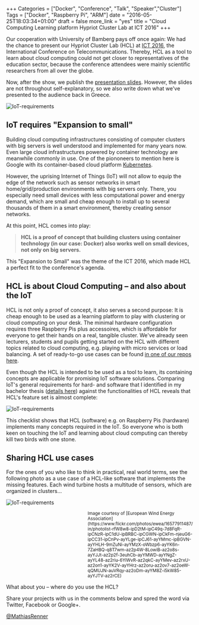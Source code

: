 +++
Categories = ["Docker", "Conference", "Talk", "Speaker","Cluster"]
Tags = ["Docker", "Raspberry Pi", "ARM"]
date = "2016-05-25T18:03:34+01:00"
draft = false
more_link = "yes"
title = "Cloud Computing Learning platform Hypriot Cluster Lab at ICT 2016"
+++

Our cooperation with University of Bamberg pays off once again: We had the chance to present our Hypriot Cluster Lab (HCL) at [ICT 2016](http://ict-2016.org/), the International Conference on Telecommunications. Thereby, HCL as a tool to learn about cloud computing could not get closer to representatives of the education sector, because
the conference attendees were mainly scientific researchers from all over the globe.

Now, after the show, we publish the [presentation slides](/images/ict-2016-greece/ICT-Presentation.pdf). However, the slides are not throughout self-explanatory, so we also write down what we've presented to the audience back in Greece.

![IoT-requirements](/images/ict-2016-greece/ict_logo.jpg)

<!--more-->


IoT requires "Expansion to small"
---------------------------------
Building cloud computing infrastructures consisting of computer clusters with big servers is well understood and implemented for many years now. Even large cloud infrastructures powered by container technology are meanwhile commonly in use. One of the piononeers to mention here is Google with its container-based cloud platform [Kubernetes](http://kubernetes.io/).

However, the uprising Internet of Things (IoT) will not allow to equip the edge of the network such as sensor networks in smart home/grid/production environments with big servers only. There, you especially need small devices with less computational power and energy demand, which are small and cheap enough to install up to several thousands of them in a smart environment, thereby creating sensor networks.

At this point, HCL comes into play:

> __HCL is a proof of concept that building clusters using container technology (in our case: Docker) also works well on small devices, not only on big servers.__

This "Expansion to Small" was the theme of the ICT 2016, which made HCL a perfect fit to the conference's agenda.


HCL is about Cloud Computing – and also about the IoT
--------------------------------------------
HCL is not only a proof of concept, it also serves a second purpose: It is cheap enough to be used as a learning platform to play with clustering or cloud computing on your desk. The minimal hardware configuration requires three Raspberry Pis plus accessoires, which is affordable for everyone to get their hands on a real, tangible cluster. We've already seen lecturers, students and pupils getting started on the HCL with different topics related to cloud computing, e.g. playing with micro services or load balancing. A set of ready-to-go use cases can be found [in one of our repos here](https://github.com/hypriot/rpi-cluster-lab-demos).

Even though the HCL is intended to be used as a tool to learn, its containing concepts are applicable for promising IoT software solutions. Comparing IoT's general requirements for hard- and software that I identified in my bachelor thesis ([details here](https://medium.com/@mathiasrenner/docker-container-virtualization-and-the-internet-of-things-bachelor-thesis-a6bc783b81fa#.f09czsq2e)) against the functionalities of HCL reveals that HCL's feature set is almost complete:

![IoT-requirements](/images/ict-2016-greece/iot-requirements.png)

This checklist shows that HCL (software) e.g. on Raspberry Pis (hardware) implements many concepts required in the IoT. So everyone who is both keen on touching the IoT and learning about cloud computing can thereby kill two birds with one stone.


Sharing HCL use cases
-------------
For the ones of you who like to think in practical, real world terms, see the following photo as a use case of a HCL-like software that implements the missing features. Each wind turbine hosts a multitude of sensors, which are organized in clusters...   

![IoT-requirements](/images/ict-2016-greece/wind.jpg)
<div style="padding-left:18.8em; font-size: smaller">Image courtesy of [European Wind Energy Association](https://www.flickr.com/photos/ewea/16577911487/in/photolist-rfW8w8-ipD2tM-ipC49q-7d8FqR-ipCNzR-ipC1dU-ipBRBC-ipCGWN-ipCkFm-njeuG6-ipCC31-ipCnPv-ayYLge-ipCJ61-ayYMmc-ipBGVN-ayYHLH-9mZuNi-ayYMzX-oWbzp6-ayYK6n-7ZaHBQ-q8T7wm-az2p4W-8LowiB-az2o8s-ayYJJt-az2p2f-3euhCb-ayYMWD-ayYNgZ-ayYL48-az2riu-6YiWvR-az2qkC-ayYMev-az2rxU-az2on1-ayYK2V-ayYHrz-az2oru-az2ov7-az2oeW-qQMUJN-auVRqy-az2oDm-ayYM8Z-i5kW85-ayYJTV-az2rCE)</div>

What about you – where do you use the HCL?

Share your projects with us in the comments below and spred the word via Twitter, Facebook or Google+.

[@MathiasRenner](https://twitter.com/MathiasRenner)
